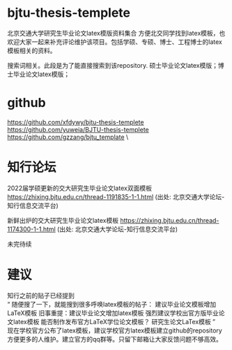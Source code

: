 # bjtu-thesis-templete
北京交通大学研究生毕业论文latex模版资料集合
方便北交同学找到latex模板，也欢迎大家一起来补充评论维护该项目。包括学硕、专硕、博士、工程博士的latex模板相关的资料。

搜索词相关。此段是为了能直接搜索到该repository.  硕士毕业论文latex模版；博士毕业论文latex模版；

# github
https://github.com/xfdywy/bjtu-thesis-templete \
https://github.com/yuweia/BJTU-thesis-templete \
https://github.com/gzzang/bjtu_template \


# 知行论坛
2022届学硕更新的交大研究生毕业论文latex双面模板
https://zhixing.bjtu.edu.cn/thread-1191835-1-1.html
(出处: 北京交通大学论坛-知行信息交流平台)

新鲜出炉的交大研究生毕业论文latex模板
https://zhixing.bjtu.edu.cn/thread-1174300-1-1.html
(出处: 北京交通大学论坛-知行信息交流平台)


未完待续


# 建议
知行之前的贴子已经提到 \
“ 随便搜了一下，就能搜到很多呼唤latex模板的帖子：
建议毕业论文模板增加LaTeX模板
旧事重提：建议毕业论文增加latex模板
强烈建议学校出官方版毕业论文latex模板
能否制作发布官方LaTeX学位论文模板？
研究生论文LaTex模板 ” \
现在学校官方公布了latex模板，建议学校官方latex模板建立github的repository方便更多的人维护。建立官方的qq群等。只留下邮箱让大家反馈问题不够高效。


